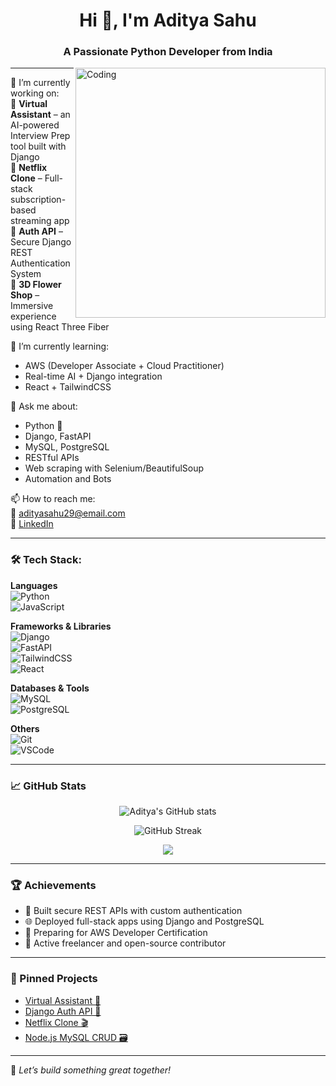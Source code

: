 <h1 align="center">Hi 👋, I'm Aditya Sahu</h1>
<h3 align="center">A Passionate Python Developer from India</h3>

<img align="right" alt="Coding" width="400" src="https://cdn.dribbble.com/users/1162077/screenshots/3848914/media/7ed7d5ca0b6106bbc2e1c523a7ebebc3.gif">

---

🔭 I’m currently working on:  
🎯 **Virtual Assistant** – an AI-powered Interview Prep tool built with Django  
🎯 **Netflix Clone** – Full-stack subscription-based streaming app  
🎯 **Auth API** – Secure Django REST Authentication System  
🎯 **3D Flower Shop** – Immersive experience using React Three Fiber

🌱 I’m currently learning:  
- AWS (Developer Associate + Cloud Practitioner)
- Real-time AI + Django integration
- React + TailwindCSS

💬 Ask me about:  
- Python 🐍  
- Django, FastAPI  
- MySQL, PostgreSQL  
- RESTful APIs  
- Web scraping with Selenium/BeautifulSoup  
- Automation and Bots

📫 How to reach me:  
📧 adityasahu29@email.com  
🔗 [LinkedIn](https://www.linkedin.com/in/aditya2458)  


---

### 🛠️ Tech Stack:

**Languages**  
![Python](https://img.shields.io/badge/-Python-3776AB?style=flat-square&logo=python&logoColor=white)  
![JavaScript](https://img.shields.io/badge/-JavaScript-F7DF1E?style=flat-square&logo=javascript&logoColor=black)

**Frameworks & Libraries**  
![Django](https://img.shields.io/badge/-Django-092E20?style=flat-square&logo=django&logoColor=white)  
![FastAPI](https://img.shields.io/badge/-FastAPI-009688?style=flat-square&logo=fastapi)  
![TailwindCSS](https://img.shields.io/badge/-TailwindCSS-06B6D4?style=flat-square&logo=tailwind-css&logoColor=white)  
![React](https://img.shields.io/badge/-React-61DAFB?style=flat-square&logo=react&logoColor=black)

**Databases & Tools**  
![MySQL](https://img.shields.io/badge/-MySQL-4479A1?style=flat-square&logo=mysql&logoColor=white)  
![PostgreSQL](https://img.shields.io/badge/-PostgreSQL-336791?style=flat-square&logo=postgresql&logoColor=white)

**Others**  
![Git](https://img.shields.io/badge/-Git-F05032?style=flat-square&logo=git&logoColor=white)  
![VSCode](https://img.shields.io/badge/-VS%20Code-007ACC?style=flat-square&logo=visual-studio-code&logoColor=white)

---

### 📈 GitHub Stats

<p align="center">
  <img src="https://github-readme-stats.vercel.app/api?username=Aditya2458&show_icons=true&theme=radical" alt="Aditya's GitHub stats" />
</p>
<p align="center">
  <img src="https://github-readme-streak-stats.herokuapp.com/?user=Aditya2458&theme=radical" alt="GitHub Streak" />
</p>
<p align="center">
  <img src="https://github-readme-stats.vercel.app/api/top-langs/?username=Aditya2458&layout=compact&theme=radical" />
</p>

---

### 🏆 Achievements

- 🔐 Built secure REST APIs with custom authentication
- 🌐 Deployed full-stack apps using Django and PostgreSQL
- 🚀 Preparing for AWS Developer Certification
- 💼 Active freelancer and open-source contributor

---

### 📌 Pinned Projects

- [Virtual Assistant 💬](https://github.com/Aditya2458/virtual-assistant)  
- [Django Auth API 🔐](https://github.com/Aditya2458/django-auth-api)  
- [Netflix Clone 🎬](https://github.com/Aditya2458/netflix_clone)  
- [Node.js MySQL CRUD 🗃️](https://github.com/Aditya2458/node-mysql-crud)

---

🌟 _Let’s build something great together!_

